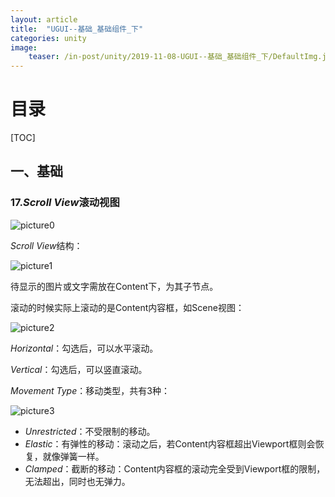 ```yaml
---
layout: article
title:  "UGUI--基础_基础组件_下"
categories: unity
image:
    teaser: /in-post/unity/2019-11-08-UGUI--基础_基础组件_下/DefaultImg.jpg
---
```


# 目录

[TOC]

## 一、基础

### 17.*Scroll View*滚动视图

![picture0](https://huskytgame.github.io/images/in-post/unity/2019-11-08-UGUI--基础_基础组件_下/ScreenShot000.png)

*Scroll View*结构：

![picture1](https://huskytgame.github.io/images/in-post/unity/2019-11-08-UGUI--基础_基础组件_下/ScreenShot001.png)

待显示的图片或文字需放在Content下，为其子节点。

滚动的时候实际上滚动的是Content内容框，如Scene视图：

![picture2](https://huskytgame.github.io/images/in-post/unity/2019-11-08-UGUI--基础_基础组件_下/ScreenShot002.png)

*Horizontal*：勾选后，可以水平滚动。

*Vertical*：勾选后，可以竖直滚动。

*Movement Type*：移动类型，共有3种：

![picture3](https://huskytgame.github.io/images/in-post/unity/2019-11-08-UGUI--基础_基础组件_下/ScreenShot003.png)

- *Unrestricted*：不受限制的移动。
- *Elastic*：有弹性的移动：滚动之后，若Content内容框超出Viewport框则会恢复，就像弹簧一样。
- *Clamped*：截断的移动：Content内容框的滚动完全受到Viewport框的限制，无法超出，同时也无弹力。